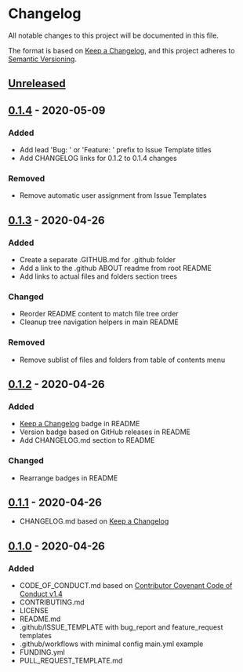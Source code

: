 # Changelog
All notable changes to this project will be documented in this file.

The format is based on [Keep a Changelog](https://keepachangelog.com/en/1.0.0/),
and this project adheres to [Semantic Versioning](https://semver.org/spec/v2.0.0.html).

## [Unreleased]

## [0.1.4] - 2020-05-09

### Added
- Add lead 'Bug: ' or 'Feature: ' prefix to Issue Template titles
- Add CHANGELOG links for 0.1.2 to 0.1.4 changes

### Removed
- Remove automatic user assignment from Issue Templates

## [0.1.3] - 2020-04-26

### Added
- Create a separate .GITHUB.md for .github folder
- Add a link to the .github ABOUT readme from root README
- Add links to actual files and folders section trees

### Changed
- Reorder README content to match file tree order
- Cleanup tree navigation helpers in main README

### Removed
- Remove sublist of files and folders from table of contents menu

## [0.1.2] - 2020-04-26

### Added
- [Keep a Changelog](https://keepachangelog.com/en/1.0.0/) badge in README
- Version badge based on GitHub releases in README
- Add CHANGELOG.md section to README

### Changed
- Rearrange badges in README

## [0.1.1] - 2020-04-26

- CHANGELOG.md based on [Keep a Changelog](https://keepachangelog.com/en/1.0.0/)

## [0.1.0] - 2020-04-26
### Added
- CODE_OF_CONDUCT.md based on [Contributor Covenant Code of Conduct v1.4](https://www.contributor-covenant.org/version/1/4/code-of-conduct/)
- CONTRIBUTING.md
- LICENSE
- README.md
- .github/ISSUE_TEMPLATE with bug_report and feature_request templates
- .github/workflows with minimal config main.yml example
- FUNDING.yml
- PULL_REQUEST_TEMPLATE.md

[Unreleased]: https://github.com/thombruce/repo/compare/v0.1.4...HEAD
[0.1.4]: https://github.com/thombruce/repo/compare/v0.1.3...v0.1.4
[0.1.3]: https://github.com/thombruce/repo/compare/v0.1.2...v0.1.3
[0.1.2]: https://github.com/thombruce/repo/compare/v0.1.1...v0.1.2
[0.1.1]: https://github.com/thombruce/repo/compare/v0.1.0...v0.1.1
[0.1.0]: https://github.com/thombruce/repo/releases/tag/v0.1.0
